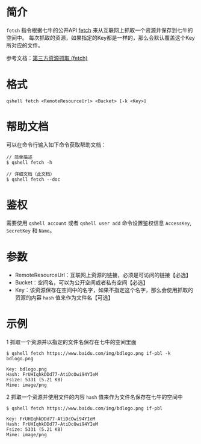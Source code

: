 # 简介
`fetch` 指令根据七牛的公开API [fetch](http://developer.qiniu.com/code/v6/api/kodo-api/rs/fetch.html) 来从互联网上抓取一个资源并保存到七牛的空间中。 
每次抓取的资源，如果指定的Key都是一样的，那么会默认覆盖这个Key所对应的文件。

参考文档：[第三方资源抓取 (fetch)](http://developer.qiniu.com/code/v6/api/kodo-api/rs/fetch.html)

# 格式
```
qshell fetch <RemoteResourceUrl> <Bucket> [-k <Key>]
```

# 帮助文档
可以在命令行输入如下命令获取帮助文档：
```
// 简单描述
$ qshell fetch -h 

// 详细文档（此文档）
$ qshell fetch --doc
```

# 鉴权
需要使用 `qshell account` 或者 `qshell user add` 命令设置鉴权信息 `AccessKey`, `SecretKey` 和 `Name`。

# 参数
- RemoteResourceUrl：互联网上资源的链接，必须是可访问的链接【必选】
- Bucket：空间名，可以为公开空间或者私有空间【必选】
- Key：该资源保存在空间中的名字，如果不指定这个名字，那么会使用抓取的资源的内容 `hash` 值来作为文件名【可选】

# 示例
1 抓取一个资源并以指定的文件名保存在七牛的空间里面
```
$ qshell fetch https://www.baidu.com/img/bdlogo.png if-pbl -k bdlogo.png

Key: bdlogo.png
Hash: FrUHIqhkDDd77-AtiDcOwi94YIeM
Fsize: 5331 (5.21 KB)
Mime: image/png
```

2 抓取一个资源并使用文件的内容 `hash` 值来作为文件名保存在七牛的空间中
```
$ qshell fetch https://www.baidu.com/img/bdlogo.png if-pbl

Key: FrUHIqhkDDd77-AtiDcOwi94YIeM
Hash: FrUHIqhkDDd77-AtiDcOwi94YIeM
Fsize: 5331 (5.21 KB)
Mime: image/png
```
